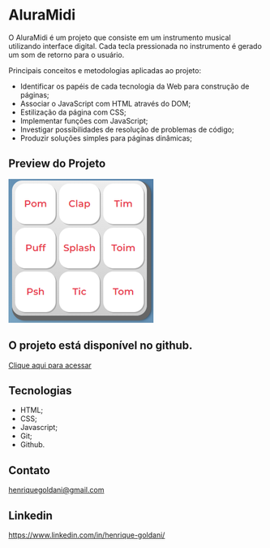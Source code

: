 ﻿# AluraMidi
 
O AluraMidi é um projeto que consiste em um instrumento musical utilizando interface digital.
Cada tecla pressionada no instrumento é gerado um som de retorno para o usuário.
 
Principais conceitos e metodologias aplicadas ao projeto:
- Identificar os papéis de cada tecnologia da Web para construção de páginas;
- Associar o JavaScript com HTML através do DOM;
- Estilização da página com CSS;
- Implementar funções com JavaScript;
- Investigar possibilidades de resolução de problemas de código;
- Produzir soluções simples para páginas dinâmicas;

## Preview do Projeto
![preview](https://github.com/henriquegoldani/AluraMidi/blob/main/images/Preview.PNG)

## O projeto está disponível no github.

[Clique aqui para acessar](https://henriquegoldani.github.io/AluraMidi/)

## Tecnologias

- HTML;
- CSS;
- Javascript;
- Git;
- Github.

## Contato

henriquegoldani@gmail.com

## Linkedin 

https://www.linkedin.com/in/henrique-goldani/
